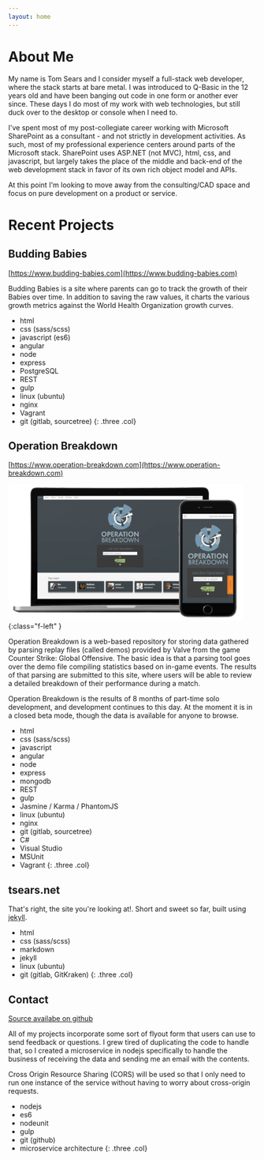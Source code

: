 ```yaml
---
layout: home
---
```


# About Me #

My name is Tom Sears and I consider myself a full-stack web developer, where the
stack starts at bare metal. I was introduced to Q-Basic in the 12 years old and
have been banging out code in one form or another ever since.  These days I do most
of my work with web technologies, but still duck over to the desktop or console when
I need to.

I&apos;ve spent most of my post-collegiate career working with Microsoft SharePoint as
a consultant - and not strictly in development activities.  As such, most of my
professional experience centers around parts of the Microsoft stack. SharePoint
uses ASP.NET (not MVC), html, css, and javascript, but largely takes the place of
the middle and back-end of the web development stack in favor of its own rich object
model and APIs.

At this point I&apos;m looking to move away from the consulting/CAD space and focus
on pure development on a product or service.

# Recent Projects #

## Budding Babies ##
[https://www.budding-babies.com](https://www.budding-babies.com)

Budding Babies is a site where parents can go to track the growth of their Babies
over time.  In addition to saving the raw values, it charts the various growth metrics
against the World Health Organization growth curves.

* html
* css (sass/scss)
* javascript (es6)
* angular
* node
* express
* PostgreSQL
* REST
* gulp
* linux (ubuntu)
* nginx
* Vagrant
* git (gitlab, sourcetree)
{: .three .col}

## Operation Breakdown ##
[https://www.operation-breakdown.com](https://www.operation-breakdown.com)

![Operation Breakdown on Laptop and Phone](/assets/images/opbd.png){:class="f-left" }

Operation Breakdown is a web-based repository for storing data gathered by parsing
replay files (called demos) provided by Valve from the game Counter Strike: Global
Offensive. The basic idea is that a parsing tool goes over the demo file compiling
statistics based on in-game events. The results of that parsing are submitted to
this site, where users will be able to review a detailed breakdown of their performance
during a match.

Operation Breakdown is the results of 8 months of part-time solo development, and
development continues to this day.  At the moment it is in a closed beta mode, though
the data is available for anyone to browse.

* html
* css (sass/scss)
* javascript
* angular
* node
* express
* mongodb
* REST
* gulp
* Jasmine / Karma / PhantomJS
* linux (ubuntu)
* nginx
* git (gitlab, sourcetree)
* C#
* Visual Studio
* MSUnit
* Vagrant
{: .three .col}

## tsears.net ##

That&apos;s right, the site you&apos;re looking at!.  Short and sweet so far, built using
[jekyll](https://jekyllrb.com/).

* html
* css (sass/scss)
* markdown
* jekyll
* linux (ubuntu)
* git (gitlab, GitKraken)
{: .three .col}

## Contact ##
[Source availabe on github](https://github.com/tsears/contact)

All of my projects incorporate some sort of flyout form that users can use to send
feedback or questions. I grew tired of duplicating the code to handle that, so I
created a microservice in nodejs specifically to handle the business of receiving
the data and sending me an email with the contents.

Cross Origin Resource Sharing (CORS) will be used so that I only need to run one
instance of the service without having to worry about cross-origin requests.

* nodejs
* es6
* nodeunit
* gulp
* git (github)
* microservice architecture
{: .three .col}
